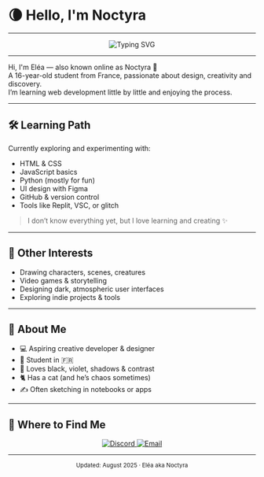 # 🌘 Hello, I'm Noctyra

---

<div align="center">

![Typing SVG](https://readme-typing-svg.demolab.com?font=Fira+Code&pause=1000&color=8A63D2&width=600&lines=%20Learning+to+code+%7C+Drawing+%7C+Exploring;%20Student+from+France+%7C+Dark+Theme+Lover;%20Building+little+things+just+for+fun)

</div>

---

Hi, I'm Eléa — also known online as Noctyra 🖤  
A 16-year-old student from France, passionate about design, creativity and discovery.  
I’m learning web development little by little and enjoying the process.

---

## 🛠️ Learning Path

Currently exploring and experimenting with:

- HTML & CSS
- JavaScript basics
- Python (mostly for fun)
- UI design with Figma
- GitHub & version control
- Tools like Replit, VSC, or glitch

> I don’t know everything yet, but I love learning and creating ✨

---

## 🎨 Other Interests

- Drawing characters, scenes, creatures
- Video games & storytelling
- Designing dark, atmospheric user interfaces
- Exploring indie projects & tools

---

## 🧬 About Me

- 💻 Aspiring creative developer & designer
- 🎒 Student in 🇫🇷
- 🖤 Loves black, violet, shadows & contrast
- 🐈 Has a cat (and he’s chaos sometimes)
- ✍️ Often sketching in notebooks or apps

---

## 🤝 Where to Find Me

<div align="center">
  <a href="https://discord.com/users/1400836934829473853">
    <img src="https://img.shields.io/badge/Discord–DMs Open-5865F2?style=for-the-badge&logo=discord&logoColor=white" alt="Discord"/>
  </a>
  <a href="mailto:noctyramc@gmail.com">
    <img src="https://img.shields.io/badge/Email–Say Hi!-D14836?style=for-the-badge&logo=gmail&logoColor=white" alt="Email"/>
  </a>
</div>

---

<div align="center">
  <sub>Updated: August 2025 · Eléa aka Noctyra</sub>  
</div>
